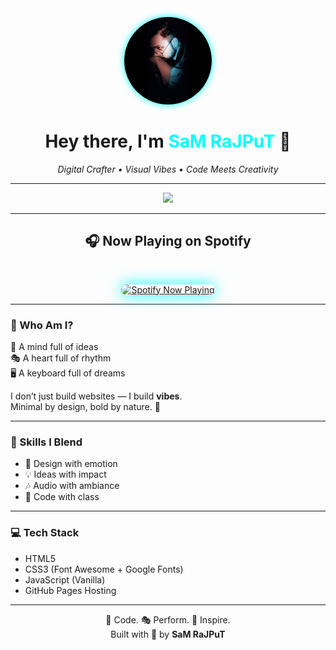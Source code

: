 <!-- PROFILE CENTER -->
<p align="center">
  <img src="https://raw.githubusercontent.com/unique-error/samrajput/main/assets/sam.jpg"
       width="140" height="140"
       style="border-radius: 50%; background-color: #ffffff; box-shadow: 0 0 12px #00ffff;" alt="Sam Rajput" />
</p>

<h1 align="center">Hey there, I'm <span style="color:#00FFFF;">SaM RaJPuT</span> 👋</h1>

<p align="center"><i>Digital Crafter • Visual Vibes • Code Meets Creativity</i></p>

---

<p align="center">
  <a href="https://unique-error.github.io/samrajput/" target="_blank">
    <img src="https://img.shields.io/badge/🌐 Live–Portfolio-111827?style=for-the-badge&logo=github&logoColor=00ffff&color=2d2d2d" />
  </a>
</p>

---

<h2 align="center">🎧 Now Playing on Spotify</h2>
<br>
<p align="center">
  <a href="https://open.spotify.com/user/31vyk5eyp6mxwosr3wvf2oyxv44u" target="_blank">
    <img src="https://spotify-recently-played-readme.vercel.app/api?user=31vyk5eyp6mxwosr3wvf2oyxv44u&count=1&width=600&unique=true&background=1c1c1e&border_color=00ffff" 
         alt="Spotify Now Playing"
         width="600" 
         style="border-radius: 12px; box-shadow: 0 0 25px #00ffff;" />
  </a>
</p>


---

### 🧠 Who Am I?

🧠 A mind full of ideas  
🎭 A heart full of rhythm  
🖥️ A keyboard full of dreams  

I don’t just build websites — I build **vibes**.  
Minimal by design, bold by nature. 🎯

---

### 🔧 Skills I Blend

- 🎨 Design with emotion  
- 💡 Ideas with impact  
- 🎶 Audio with ambiance  
- 🔧 Code with class  

---

### 💻 Tech Stack

- HTML5  
- CSS3 (Font Awesome + Google Fonts)  
- JavaScript (Vanilla)  
- GitHub Pages Hosting  

---

<p align="center">
  🧠 Code. 🎭 Perform. 💫 Inspire. <br>
  Built with 💙 by <b>SaM RaJPuT</b>
</p>
